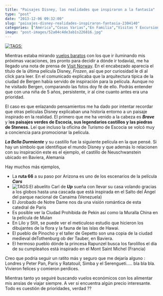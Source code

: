 ```yaml
---
title: "Paisajes Disney, las realidades que inspiraron a la fantasía"
type: "post"
date: "2013-12-06 09:32:00"
slug: "paisajes-disney-realidades-inspiraron-fantasia-2304140"
categories: ["América","Cosas Varias","En Familia","Visitas Y Excursiones"]
image: "post-images/52a04c4de3ab1s226816.jpg"
---
```


 [ ![ TAGS:](post-images/52a04c4de3ab1s226816.jpg "Bergen by vidart")](http://www.flickr.com/photos/vidart/4390667762/sizes/z/in/photostream/)

 Mientras estaba mirando [vuelos baratos](http://www.barceloviajes.com/vuelos-baratos) con los que ir iluminando mis próximas vacaciones, (es pronto para decidir a dónde ir todavía), me ha llegado una nota de prensa de [ Visit Norway](http://www.visitnorway.com/es/Donde-ir/La-Noruega-de-los-Fiordos/Bergen/). En el encabezado aparecía el título de la última película Disney, *Frozen*, así que por curiosidad le dí al click para leer. En el comunicado explicaba que la arquitectura típica de la ciudad de Bergen había servido de inspiración para la película. Aunque no he visitado Bergen, comparando las fotos doy fé de ello. Podrás entender que con una niña de 5 años, persistente, ir al cine cuanto antes era una prioridad.

 El caso es que enlazando pensamientos me ha dado por intentar recordar que otras películas Disney explicaban una historia entorno a un paisaje inspirado en la realidad. El primero que me ha venido a la cabeza es ***Brave*** y l**os paisajes verdes de Escocia, sus legendarios castillos y las piedras de Steness.** Leí que incluso la oficina de Turismo de Escocia se volcó muy a conciencia para promocionar la película.

 ***La Bella Durmiente*** y su castillo fue la siguiente película en la que pensé. Si hay un símbolo que identifique el mundo Disney y que además lo relacionen con su inspiración este es el ejemplo, el castillo de Neuschwanstein ubicado en Baviera, Alemania

 Hay muchos más ejemplos,

- La **ruta 66** a su paso por Arizona es uno de los escenarios de la película ***Cars***
- ![ TAGS:](post-images/52a04fb309eads21482.jpg "Up")El abuelito Carl de ***Up*** sueña con llevar su casa volando gracias a los globos hasta una cascada que está inspirada en el Salto del Ángel del parque nacional de Canaima (Venezuela)
- El Jorobado de Notre Dame nos da una visión romántica de esta catedral de Paris
- Es posible ver la Ciudad Prohibida de Pekin así como la Muralla China en la película de Mulan
- En Lilo y Stilt, se puede ver el meticuloso estudio que hicieron los dibujantes de la flora y la fauna de las islas de Hawai.
- El pueblo de Pinocho y el taller de Gepetto son una copia de la ciudad medieval deTothenburg ob der Tauber, en Baviera.
- El hermoso pueblo dónde la princesa Rapunzel busca los farolillos el día de su cumpleaños está inspirado en el Mont Saint Michel (Francia)

 Creo que podría seguir un ratito más y seguro que me dejaría alguno : Londres y Peter Pan, Paris y Ratatouil, Simba y el Serengueti..... bla bla bla. Vivieron felices y comieron perdices.

 Mientras tanto yo seguiré buscando vuelos económicos con los alimentar mis ansias de viajar siempre. A ver si encuentra algún precio interesante. Todo es cuestión de prioridades, verdad ??